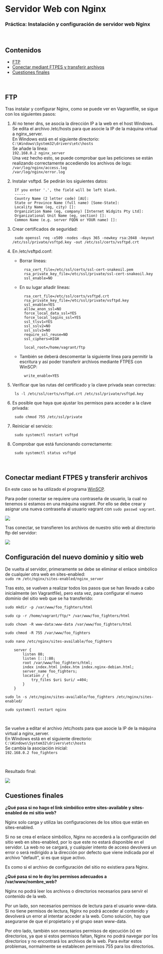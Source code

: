 # Servidor Web con Nginx
### Práctica: Instalación y configuración de servidor web Nginx

<br>

## Contenidos
- [FTP](#ftp)
- [Conectar mediant FTPES y transferir archivos](#conectar-mediant-ftpes-y-transferir-archivos)
- [Cuestiones finales](#cuestiones-finales)

<br>

## FTP

Tras instalar y configurar Nginx, como se puede ver en Vagrantfile, se sigue con los siguientes pasos:

1. Al no tener dns, se asocia la dirección IP a la web en el host Windows.  
    Se edita el archivo /etc/hosts para que asocie la IP de la máquina virtual a nginx_server.  
    En Windows está en el siguiente directorio:  
    `C:\Windows\System32\drivers\etc\hosts`  
    Se añade la línea:  
    `192.168.0.2 nginx_server`  
    Una vez hecho esto, se puede comprobar que las peticiones se están realizando correctamente accediendo los archivos de logs:  
    `/var/log/nginx/access.log`  
    `/var/log/nginx/error.log`

2. Instalar vsftpd. Se pedirán los siguientes datos:  

        If you enter '.', the field will be left blank.  
        -----  
        Country Name (2 letter code) [AU]:  
        State or Province Name (full name) [Some-State]:  
        Locality Name (eg, city) []:  
        Organization Name (eg, company) [Internet Widgits Pty Ltd]:  
        Organizational Unit Name (eg, section) []:  
        Common Name (e.g. server FQDN or YOUR name) []:  

3. Crear certificados de seguridad:  

        sudo openssl req -x509 -nodes -days 365 -newkey rsa:2048 -keyout /etc/ssl/private/vsftpd.key -out /etc/ssl/certs/vsftpd.crt

4. En /etc/vsftpd.conf:
    - Borrar líneas:  

            rsa_cert_file=/etc/ssl/certs/ssl-cert-snakeoil.pem
            rsa_private_key_file=/etc/ssl/private/ssl-cert-snakeoil.key
            ssl_enable=NO

    - En su lugar añadir líneas:  

            rsa_cert_file=/etc/ssl/certs/vsftpd.crt
            rsa_private_key_file=/etc/ssl/private/vsftpd.key
            ssl_enable=YES
            allow_anon_ssl=NO
            force_local_data_ssl=YES
            force_local_logins_ssl=YES
            ssl_tlsv1=YES
            ssl_sslv2=NO
            ssl_sslv3=NO
            require_ssl_reuse=NO
            ssl_ciphers=HIGH

            local_root=/home/vagrant/ftp
    
    - También se deberá descomentar la siguiente línea para permitir la escritura y así poder transferir archivos mediante FTPES con WinSCP:

            write_enable=YES

5. Verificar que las rutas del certificado y la clave privada sean correctas:

        ls -l /etc/ssl/certs/vsftpd.crt /etc/ssl/private/vsftpd.key

6. Es posible que haya que ajustar los permisos para acceder a la clave privada:

        sudo chmod 755 /etc/ssl/private

7. Reiniciar el servicio:

        sudo systemctl restart vsftpd

8. Comprobar que está funcionando correctamente:
    
        sudo systemctl status vsftpd

<br>

## Conectar mediant FTPES y transferir archivos

En este caso se ha utilizado el programa <a href="https://winscp.net/eng/download.php">WinSCP</a>.

Para poder conectar se requiere una contraseña de usuario, la cual no tenemos si estamos en una máquina vagrant. Por ello se debe crear y asignar una nueva contraseña al usuario vagrant con `sudo passwd vagrant`.

<img src="./htdocs/1.png">

<br>

Tras conectar, se transfieren los archivos de nuestro sitio web al directorio ftp del servidor:

<img src="./htdocs/2.png">

<br>

## Configuración del nuevo dominio y sitio web

De vuelta al servidor, primeramente se debe se eliminar el enlace simbólico de cualquier otra web en sites-enabled:  
    `sudo rm /etc/nginx/sites-enabled/nginx_server`

Tras esto, se vuelven a realizar todos los pasos que se han llevado a cabo inicialmente (en Vagrantfile), pero esta vez, para configurar el nuevo dominio del sitio web que se ha transferido:

    sudo mkdir -p /var/www/foo_fighters/html

    sudo cp -r /home/vagrant/ftp/* /var/www/foo_fighters/html

    sudo chown -R www-data:www-data /var/www/foo_fighters/html

    sudo chmod -R 755 /var/www/foo_fighters

    sudo nano /etc/nginx/sites-available/foo_fighters

        server {
            listen 80;
            listen [::]:80;
            root /var/www/foo_fighters/html;
            index index.html index.htm index.nginx-debian.html;
            server_name foo_fighters;
            location / {
                try_files $uri $uri/ =404;
            }
        }

    sudo ln -s /etc/nginx/sites-available/foo_fighters /etc/nginx/sites-enabled/

    sudo systemctl restart nginx

<br>

Se vuelve a editar el archivo /etc/hosts para que asocie la IP de la máquina virtual a nginx_server.  
    En Windows está en el siguiente directorio:  
    `C:\Windows\System32\drivers\etc\hosts`  
    Se cambia la asociación inicial:  
    `192.168.0.2 foo_fighters`

<br>

Resultado final:

<img src="./htdocs/3.png">

<br>

## Cuestiones finales

**¿Qué pasa si no hago el link simbólico entre sites-available y sites-enabled de mi sitio web?**

Nginx solo carga y utiliza las configuraciones de los sitios que están en sites-enabled.

Si no se crea el enlace simbólico, Nginx no accederá a la configuración del sitio web en sites-enabled, por lo que este no estará disponible en el servidor. La web no se cargará, y cualquier intento de acceso devolverá un error o será redirigido a la dirección por defecto que viene indicada por el archivo "default", si es que sigue activo.

Es como si el archivo de configuración del sitio no existiera para Nginx.

**¿Qué pasa si no le doy los permisos adecuados a /var/www/nombre_web?**

Nginx no podrá leer los archivos o directorios necesarios para servir el contenido de la web.

Por un lado, son necesarios permisos de lectura para el usuario www-data. Si no tiene permisos de lectura, Nginx no podrá acceder al contenido y devolverá un error al intentar acceder a la web. Como solución, hay que asegurarse de que el propietario y el grupo sean www-data.

Por otro lado, también son necesarios permisos de ejecución (x) en directorios, ya que si estos permisos faltan, Nginx no podrá navegar por los directorios y no encontrará los archivos de la web. Para evitar estos problemas, normalmente se establecen permisos 755 para los directorios.
